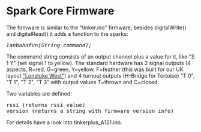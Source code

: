 <h1>Spark Core Firmware</h1>

<p>The firmware is similar to the "tinker.ino" firmware, besides digitalWrite() and digitalRead() it adds a function to the sparks:<p>

<pre><i>lanbahnfun(String command);</i></pre>

<p>The command string consists of an output channel plus a value for it, like "S 1 Y" (set signal 1 to yellow). The standard hardware has 2 signal outputs (4 aspects, R=red, G=green, Y=yellow, F=feather (this was built for our UK layout <a href="http://www.oscale.net/en/lonstokewest" target="_blank">"Lonstoke West"</a>) and 4 turnout outputs (H-Bridge for Tortoise) "T 0", "T 1", "T 2", "T 3" with output values T=thrown and C=closed.<p>

<p>Two variables are defined:</p>

<pre>rssi (returns rssi value)
version (returns a string with firmware version info)</pre>

<p>For details have a look into tinkerplus_A121.ino.</p>


